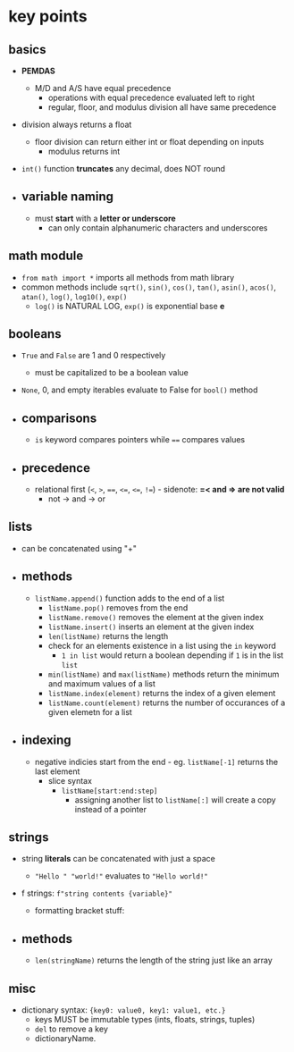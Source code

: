 # key points

## basics

- **PEMDAS**
  - M/D and A/S have equal precedence
    - operations with equal precedence evaluated left to right
    - regular, floor, and modulus division all have same precedence
- division always returns a float
  - floor division can return either int or float depending on inputs
    - modulus returns int
- `int()` function **truncates** any decimal, does NOT round

- ## variable naming

  - must **start** with a **letter or underscore**
    - can only contain alphanumeric characters and underscores

## math module

- `from math import *` imports all methods from math library
- common methods include `sqrt()`, `sin()`, `cos()`, `tan()`, `asin()`, `acos()`, `atan()`, `log()`, `log10()`, `exp()`
  - `log()` is NATURAL LOG, `exp()` is exponential base **e**

## booleans

- `True` and `False` are 1 and 0 respectively
  - must be capitalized to be a boolean value
- `None`, 0, and empty iterables evaluate to False for `bool()` method

- ## comparisons

  - `is` keyword compares pointers while `==` compares values
  
- ## precedence

  - relational first (`<`, `>`, `==`, `<=`, `<=`, `!=`)
        - sidenote: **=< and => are not valid**
    - not -> and -> or

## lists

- can be concatenated using "+"

- ## methods

  - `listName.append()` function adds to the end of a list
    - `listName.pop()` removes from the end
    - `listName.remove()` removes the element at the given index
    - `listName.insert()` inserts an element at the given index
    - `len(listName)` returns the length
    - check for an elements existence in a list using the `in` keyword
      - `1 in list` would return a boolean depending if `1` is in the list `list`
    - `min(listName)` and `max(listName)` methods return the minimum and maximum values of a list
    - `listName.index(element)` returns the index of a given element
    - `listName.count(element)` returns the number of occurances of a given elemetn for a list

- ## indexing

  - negative indicies start from the end
        - eg. `listName[-1]` returns the last element
    - slice syntax
      - `listName[start:end:step]`
        - assigning another list to `listName[:]` will create a copy instead of a pointer

## strings

- string **literals** can be concatenated with just a space
  - `"Hello " "world!"` evaluates to `"Hello world!"`
- f strings: `f"string contents {variable}"`
  - formatting bracket stuff:

- ## methods

  - `len(stringName)` returns the length of the string just like an array

## misc

- dictionary syntax: `{key0: value0, key1: value1, etc.}`
  - keys MUST be immutable types (ints, floats, strings, tuples)
  - `del` to remove a key
  - dictionaryName.
